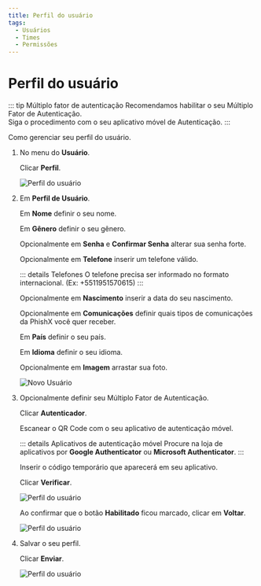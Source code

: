 ```yaml
---
title: Perfil do usuário
tags:
  - Usuários
  - Times
  - Permissões
---
```

# Perfil do usuário

::: tip Múltiplo fator de autenticação
Recomendamos habilitar o seu Múltiplo Fator de Autenticação.<br>
Siga o procedimento com o seu aplicativo móvel de Autenticação.
:::

Como gerenciar seu perfil do usuário.

1. No menu do **Usuário**.

   Clicar **Perfil**.

   ![Perfil do usuário](https://cdn.phishx.io/phishx-docs/images/phishx_user_profile_01.webp)

2. Em **Perfil de Usuário**.

   Em **Nome** definir o seu nome.

   Em **Gênero** definir o seu gênero.

   Opcionalmente em **Senha** e **Confirmar Senha** alterar sua senha forte.

   Opcionalmente em **Telefone** inserir um telefone válido.

   ::: details Telefones
   O telefone precisa ser informado no formato internacional. (Ex: +5511951570615)
   :::

   Opcionalmente em **Nascimento** inserir a data do seu nascimento.

   Opcionalmente em **Comunicações** definir quais tipos de comunicações da PhishX você quer receber.

   Em **País** definir o seu país.

   Em **Idioma** definir o seu idioma.

   Opcionalmente em **Imagem** arrastar sua foto.

   ![Novo Usuário](https://cdn.phishx.io/phishx-docs/images/phishx_user_profile_02.webp)

3. Opcionalmente definir seu Múltiplo Fator de Autenticação.

   Clicar **Autenticador**.

   Escanear o QR Code com o seu aplicativo de autenticação móvel.

   ::: details Aplicativos de autenticação móvel
   Procure na loja de aplicativos por **Google Authenticator** ou **Microsoft Authenticator**.
   :::

   Inserir o código temporário que aparecerá em seu aplicativo.

   Clicar **Verificar**.

   ![Perfil do usuário](https://cdn.phishx.io/phishx-docs/images/phishx_user_profile_03.webp)

   Ao confirmar que o botão **Habilitado** ficou marcado, clicar em **Voltar**.

   ![Perfil do usuário](https://cdn.phishx.io/phishx-docs/images/phishx_user_profile_04.webp)

4. Salvar o seu perfil.

   Clicar **Enviar**.

   ![Perfil do usuário](https://cdn.phishx.io/phishx-docs/images/phishx_user_profile_05.webp)
